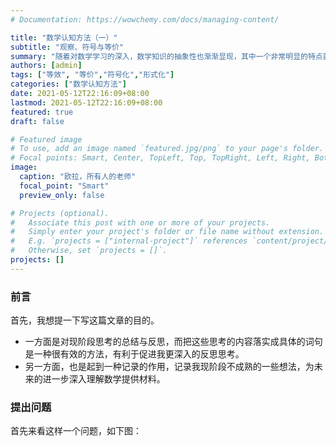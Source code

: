 ```yaml
---
# Documentation: https://wowchemy.com/docs/managing-content/

title: "数学认知方法（一）"
subtitle: "观察、符号与等价"
summary: "随着对数学学习的深入，数学知识的抽象性也渐渐显现，其中一个非常明显的特点就是高度的“形式化”或者说“符号化”，而这一思想方法与数学中的“等价”这一关系息息相关，另外还涉及了我认识数学的一些反思，最终写成此文。"
authors: [admin]
tags: ["等效", "等价","符号化","形式化"]
categories: ["数学认知方法"]
date: 2021-05-12T22:16:09+08:00
lastmod: 2021-05-12T22:16:09+08:00
featured: true
draft: false

# Featured image
# To use, add an image named `featured.jpg/png` to your page's folder.
# Focal points: Smart, Center, TopLeft, Top, TopRight, Left, Right, BottomLeft, Bottom, BottomRight.
image:
  caption: "欧拉，所有人的老师"
  focal_point: "Smart"
  preview_only: false

# Projects (optional).
#   Associate this post with one or more of your projects.
#   Simply enter your project's folder or file name without extension.
#   E.g. `projects = ["internal-project"]` references `content/project/deep-learning/index.md`.
#   Otherwise, set `projects = []`.
projects: []
---
```


### 前言

首先，我想提一下写这篇文章的目的。

* 一方面是对现阶段思考的总结与反思，而把这些思考的内容落实成具体的词句是一种很有效的方法，有利于促进我更深入的反思思考。
* 另一方面，也是起到一种记录的作用，记录我现阶段不成熟的一些想法，为未来的进一步深入理解数学提供材料。

### 提出问题

首先来看这样一个问题，如下图：

